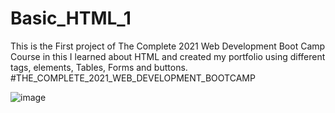 # Basic_HTML_1
This is the First project of The Complete 2021 Web Development Boot Camp Course in this I learned about HTML and created my portfolio using different tags, elements, Tables, Forms and buttons. #THE_COMPLETE_2021_WEB_DEVELOPMENT_BOOTCAMP

![image](https://user-images.githubusercontent.com/57325260/131558855-5d09e92d-a4c7-43be-b574-f29209f38707.png)

